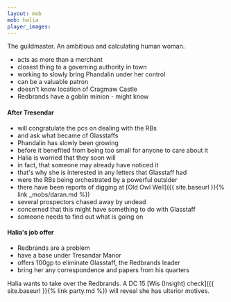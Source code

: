 ```yaml
---
layout: mob
mob: halia
player_images:
---
```

The guildmaster.  An ambitious and calculating human woman.

* acts as more than a merchant
* closest thing to a governing authority in town
* working to slowly bring Phandalin under her control
* can be a valuable patron
* doesn't know location of Cragmaw Castle
* Redbrands have a goblin minion - might know

#### After Tresendar

* will congratulate the pcs on dealing with the RBs
* and ask what became of Glasstaffs 
* Phandalin has slowly been growing
* before it benefited from being too small for anyone to care about it
* Halia is worried that they soon will
* in fact, that someone may already have noticed it
* that's why she is interested in any letters that Glasstaff had
* were the RBs being orchestrated by a powerful outsider
* there have been reports of digging at [Old Owl Well]({{ site.baseurl }}{% link  _mobs/daran.md %})
* several prospectors chased away by undead
* concerned that this might have something to do with Glasstaff
* someone needs to find out what is going on

#### Halia's job offer

* Redbrands are a problem
* have a base under Tresandar Manor
* offers 100gp to eliminate Glasstaff, the Redbrands leader
* bring her any correspondence and papers from his quarters

Halia wants to take over the Redbrands.  A DC 15 [Wis (Insight) check]({{ site.baseurl }}{% link party.md %}) will reveal she has ulterior motives.

